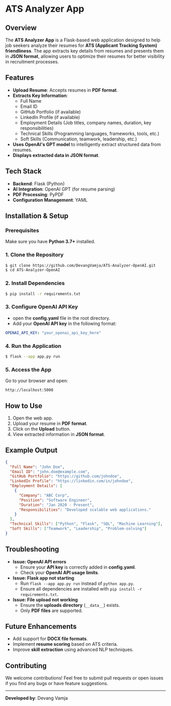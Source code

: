 # ATS Analyzer App

## Overview
The **ATS Analyzer App** is a Flask-based web application designed to help job seekers analyze their resumes for **ATS (Applicant Tracking System) friendliness**. The app extracts key details from resumes and presents them in **JSON format**, allowing users to optimize their resumes for better visibility in recruitment processes.

## Features
- **Upload Resume**: Accepts resumes in **PDF format**.
- **Extracts Key Information**:
  - Full Name
  - Email ID
  - GitHub Portfolio (if available)
  - LinkedIn Profile (if available)
  - Employment Details (Job titles, company names, duration, key responsibilities)
  - Technical Skills (Programming languages, frameworks, tools, etc.)
  - Soft Skills (Communication, teamwork, leadership, etc.)
- **Uses OpenAI's GPT model** to intelligently extract structured data from resumes.
- **Displays extracted data in JSON format**.

## Tech Stack
- **Backend**: Flask (Python)
- **AI Integration**: OpenAI GPT (for resume parsing)
- **PDF Processing**: PyPDF
- **Configuration Management**: YAML

## Installation & Setup

### Prerequisites
Make sure you have **Python 3.7+** installed.

### 1. Clone the Repository
```sh
$ git clone https://github.com/DevangVamja/ATS-Analyzer-OpenAI.git
$ cd ATS-Analyzer-OpenAI
```

### 2. Install Dependencies
```sh
$ pip install -r requirements.txt
```

### 3. Configure OpenAI API Key
- open the **config.yaml** file in the root directory.
- Add your **OpenAI API key** in the following format:

```yaml
OPENAI_API_KEY: "your_openai_api_key_here"
```

### 4. Run the Application
```sh
$ flask --app app.py run
```

### 5. Access the App
Go to your browser and open:
```
http://localhost:5000
```

## How to Use
1. Open the web app.
2. Upload your resume in **PDF format**.
3. Click on the **Upload** button.
4. View extracted information in **JSON format**.

## Example Output
```json
{
  "Full Name": "John Doe",
  "Email ID": "john.doe@example.com",
  "GitHub Portfolio": "https://github.com/johndoe",
  "LinkedIn Profile": "https://linkedin.com/in/johndoe",
  "Employment Details": [
    {
      "Company": "ABC Corp",
      "Position": "Software Engineer",
      "Duration": "Jan 2020 - Present",
      "Responsibilities": "Developed scalable web applications."
    }
  ],
  "Technical Skills": ["Python", "Flask", "SQL", "Machine Learning"],
  "Soft Skills": ["Teamwork", "Leadership", "Problem-solving"]
}
```

## Troubleshooting
- **Issue: OpenAI API errors**
  - Ensure your **API key** is correctly added in **config.yaml**.
  - Check your **OpenAI API usage limits**.
- **Issue: Flask app not starting**
  - Run `flask --app app.py run` instead of `python app.py`.
  - Ensure all dependencies are installed with `pip install -r requirements.txt`.
- **Issue: File upload not working**
  - Ensure the **uploads directory** (`__data__`) exists.
  - Only **PDF files** are supported.

## Future Enhancements
- Add support for **DOCX file formats**.
- Implement **resume scoring** based on ATS criteria.
- Improve **skill extraction** using advanced NLP techniques.

## Contributing
We welcome contributions! Feel free to submit pull requests or open issues if you find any bugs or have feature suggestions.

---
**Developed by**: Devang Vamja


